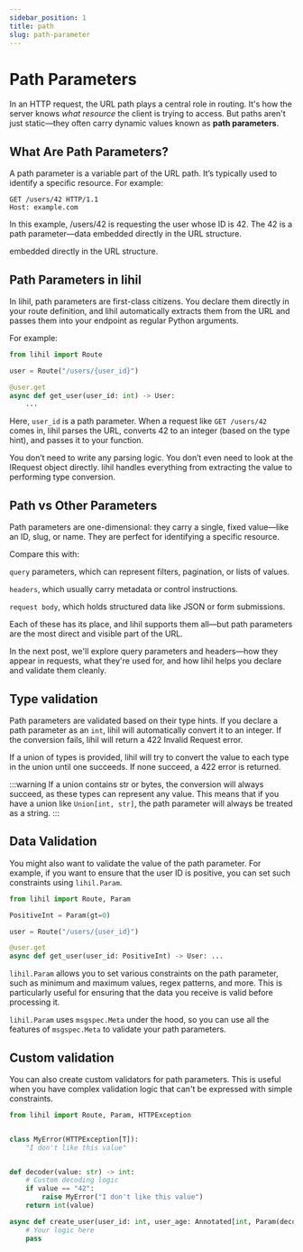 ```yaml
---
sidebar_position: 1
title: path
slug: path-parameter
---
```



# Path Parameters

In an HTTP request, the URL path plays a central role in routing. It's how the server knows *what resource* the client is trying to access. But paths aren't just static—they often carry dynamic values known as **path parameters**.

## What Are Path Parameters?

A path parameter is a variable part of the URL path. It’s typically used to identify a specific resource. For example:

```http
GET /users/42 HTTP/1.1
Host: example.com
```

In this example, /users/42 is requesting the user whose ID is 42. The 42 is a path parameter—data embedded directly in the URL structure.

embedded directly in the URL structure.

## Path Parameters in lihil

In lihil, path parameters are first-class citizens. You declare them directly in your route definition, and lihil automatically extracts them from the URL and passes them into your endpoint as regular Python arguments.

For example:

```python
from lihil import Route

user = Route("/users/{user_id}")

@user.get
async def get_user(user_id: int) -> User:
    ...
```

Here, `user_id` is a path parameter. When a request like `GET /users/42` comes in, lihil parses the URL, converts 42 to an integer (based on the type hint), and passes it to your function.

You don’t need to write any parsing logic. You don’t even need to look at the IRequest object directly. lihil handles everything from extracting the value to performing type conversion.

## Path vs Other Parameters

Path parameters are one-dimensional: they carry a single, fixed value—like an ID, slug, or name. They are perfect for identifying a specific resource.

Compare this with:

`query` parameters, which can represent filters, pagination, or lists of values.

`headers`, which usually carry metadata or control instructions.

`request body`, which holds structured data like JSON or form submissions.

Each of these has its place, and lihil supports them all—but path parameters are the most direct and visible part of the URL.

In the next post, we'll explore query parameters and headers—how they appear in requests, what they're used for, and how lihil helps you declare and validate them cleanly.

## Type validation

Path parameters are validated based on their type hints. If you declare a path parameter as an `int`, lihil will automatically convert it to an integer. If the conversion fails, lihil will return a 422 Invalid Request error.

If a union of types is provided, lihil will try to convert the value to each type in the union until one succeeds. If none succeed, a 422 error is returned.

:::warning
If a union contains str or bytes, the conversion will always succeed, as these types can represent any value. This means that if you have a union like `Union[int, str]`, the path parameter will always be treated as a string.
:::

## Data Validation

You might also want to validate the value of the path parameter. For example, if you want to ensure that the user ID is positive, you can set such constraints using `lihil.Param`.

```python
from lihil import Route, Param 

PositiveInt = Param(gt=0)

user = Route("/users/{user_id}")

@user.get
async def get_user(user_id: PositiveInt) -> User: ...
```

`lihil.Param` allows you to set various constraints on the path parameter, such as minimum and maximum values, regex patterns, and more. This is particularly useful for ensuring that the data you receive is valid before processing it.

`lihil.Param` uses `msgspec.Meta` under the hood, so you can use all the features of `msgspec.Meta` to validate your path parameters.


## Custom validation

You can also create custom validators for path parameters. This is useful when you have complex validation logic that can't be expressed with simple constraints.

```python
from lihil import Route, Param, HTTPException


class MyError(HTTPException[T]):
    "I don't like this value"


def decoder(value: str) -> int:
    # Custom decoding logic
    if value == "42":
        raise MyError("I don't like this value")
    return int(value)

async def create_user(user_id: int, user_age: Annotated[int, Param(decoder=decoder)]) -> User:
    # Your logic here
    pass
```
